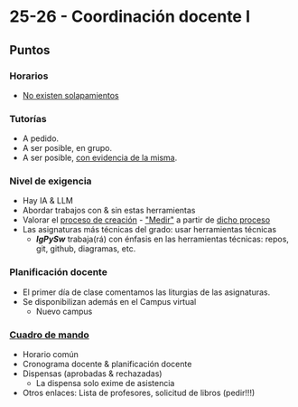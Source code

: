 # 25-26 - Coordinación docente I

## Puntos

### Horarios

- [No existen solapamientos](https://docs.google.com/spreadsheets/d/1qmhylnj67ZsR-0PhQJiZ2i5_Wla6lUuCNOz8fDLOVfA/edit?gid=1111742506#gid=1111742506)

### Tutorías

- A pedido.
- A ser posible, en grupo.
- A ser posible, [con evidencia de la misma](https://github.com/mmasias/24-25-PRG1/discussions/578).

### Nivel de exigencia

- Hay IA & LLM
- Abordar trabajos con & sin estas herramientas
- Valorar el [proceso de creación](https://github.com/mmasias/mmasias/blob/main/procesoDeCreacion.md) - ["Medir"](https://github.com/0xJVR/24-25-IdSw2-SDD/graphs/contributors) a partir de [dicho proceso](https://github.com/TheMoys/24-25-IdSw2-SDD/graphs/contributors)
- Las asignaturas más técnicas del grado: usar herramientas técnicas
  - ***IgPySw*** trabaja(rá) con énfasis en las herramientas técnicas: repos, git, github, diagramas, etc.

### Planificación docente

- El primer día de clase comentamos las liturgias de las asignaturas.
- Se disponibilizan además en el Campus virtual
  - Nuevo campus

### [Cuadro de mando](https://docs.google.com/spreadsheets/d/1qmhylnj67ZsR-0PhQJiZ2i5_Wla6lUuCNOz8fDLOVfA/edit?gid=446483503#gid=446483503)

- Horario común
- Cronograma docente & planificación docente
- Dispensas (aprobadas & rechazadas)
  - La dispensa solo exime de asistencia
- Otros enlaces: Lista de profesores, solicitud de libros (pedir!!!)
